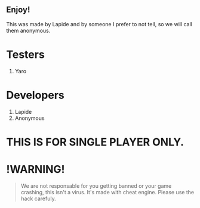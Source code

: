 ## Enjoy!


This was made by Lapide and by someone I prefer to not tell, so we will call them anonymous.



# Testers
1. Yaro


# Developers
1. Lapide
2. Anonymous



# THIS IS FOR SINGLE PLAYER ONLY.





# !WARNING!
> We are not responsable for you getting banned or your game crashing, this isn't a virus. It's made with cheat engine. Please use the hack carefuly.

